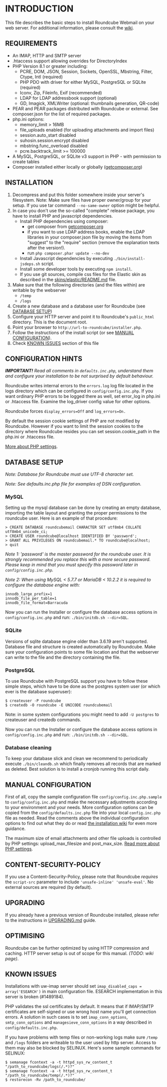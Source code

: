 INTRODUCTION
============

This file describes the basic steps to install Roundcube Webmail on your
web server. For additional information, please consult the [wiki][githubwiki].


REQUIREMENTS
------------

* An IMAP, HTTP and SMTP server
* .htaccess support allowing overrides for DirectoryIndex
* PHP Version 8.1 or greater including:
   - PCRE, DOM, JSON, Session, Sockets, OpenSSL, Mbstring, Filter, Ctype, Intl (required)
   - PHP PDO with driver for either MySQL, PostgreSQL or SQLite (required)
   - Iconv, Zip, Fileinfo, Exif (recommended)
   - LDAP for LDAP addressbook support (optional)
   - GD, Imagick, XMLWriter (optional: thumbnails generation, QR-code)
* PEAR and PEAR packages distributed with Roundcube or external.
  See composer.json for the list of required packages.
* php.ini options:
   - memory_limit > 16MB
   - file_uploads enabled (for uploading attachments and import files)
   - session.auto_start disabled
   - suhosin.session.encrypt disabled
   - mbstring.func_overload disabled
   - pcre.backtrack_limit >= 100000
* A MySQL, PostgreSQL, or SQLite v3 support in PHP - with permission to create tables
* Composer installed either locally or globally ([getcomposer.org][getcomposer])


INSTALLATION
------------

1. Decompress and put this folder somewhere inside your server's filesystem.
  Note: Make sure files have proper owner/group for your setup. If you use
  tar command `--no-same-owner` option might be helpful.
2. In case you don't use the so-called "complete" release package,
  you have to install PHP and javascript dependencies.
   - Install PHP dependencies using composer:
      - get composer from [getcomposer.org][getcomposer]
      - if you want to use LDAP address books, enable the LDAP libraries in your
      composer.json file by moving the items from "suggest" to the "require"
      section (remove the explanation texts after the version!).
      - run `php composer.phar update --no-dev`
   - Install Javascript dependencies by executing `./bin/install-jsdeps.sh` script.
   - Install some developer tools by executing `npm install`.
   - If you use git sources, compile css files for the Elastic skin as described
    in the [skins/elastic/README.md](skins/elastic/README.md) file.
3. Make sure that the following directories (and the files within)
   are writable by the webserver
   - `/temp`
   - `/logs`
4. Create a new database and a database user for Roundcube (see [DATABASE SETUP](#dbsetup))
5. Configure your HTTP server and point it to Roundcube's `public_html` directory.
   This is the document root.
6. Point your browser to `http://url-to-roundcube/installer.php`.
7. Follow the instructions of the install script (or see [MANUAL CONFIGURATION](#manualconf)).
8. Check [KNOWN ISSUES](#knownissues) section of this file


CONFIGURATION HINTS
-------------------

_***IMPORTANT!*** Read all comments in `defaults.inc.php`, understand them
and configure your installation to be not surprised by default behaviour._

Roundcube writes internal errors to the `errors.log` log file located in the logs
directory which can be configured in `config/config.inc.php`. If you want ordinary
PHP errors to be logged there as well, set error_log in php.ini or .htaccess file.
Examine the log_driver config value for other options.

Roundcube forces `display_errors=Off` and `log_errors=On.`

By default the session cookie settings of PHP are not modified by Roundcube.
However if you want to limit the session cookies to the directory where
Roundcube resides you can set session.cookie_path in the php.ini or .htaccess file.

[More about PHP settings][phpconfig].


<a name="dbsetup"></a>
DATABASE SETUP
--------------

_Note: Database for Roundcube must use UTF-8 character set._

_Note: See defaults.inc.php file for examples of DSN configuration._

### MySQL
Setting up the mysql database can be done by creating an empty database,
importing the table layout and granting the proper permissions to the
roundcube user. Here is an example of that procedure:

    > CREATE DATABASE roundcubemail CHARACTER SET utf8mb4 COLLATE utf8mb4_unicode_ci;
    > CREATE USER roundcube@localhost IDENTIFIED BY 'password';
    > GRANT ALL PRIVILEGES ON roundcubemail.* TO roundcube@localhost;
    > quit

_Note 1: 'password' is the master password for the roundcube user. It is strongly
recommended you replace this with a more secure password. Please keep in
mind that you must specify this password later in `config/config.inc.php`._

_Note 2: When using MySQL < 5.7.7 or MariaDB < 10.2.2 it is required to configure
the database engine with:_
```
innodb_large_prefix=1
innodb_file_per_table=1
innodb_file_format=Barracuda
```

Now you can run the Installer or configure the database access options in
`config/config.inc.php` and run: `./bin/initdb.sh --dir=SQL`.


### SQLite
Versions of sqlite database engine older than 3.6.19 aren't supported.
Database file and structure is created automatically by Roundcube.
Make sure your configuration points to some file location and that the
webserver can write to the file and the directory containing the file.


### PostgreSQL
To use Roundcube with PostgreSQL support you have to follow these
simple steps, which have to be done as the postgres system user (or
which ever is the database superuser):

    $ createuser -P roundcube
    $ createdb -O roundcube -E UNICODE roundcubemail

Note: in some system configurations you might need to add `-U postgres` to
createuser and createdb commands.

Now you can run the Installer or configure the database access options in
`config/config.inc.php` and run: `./bin/initdb.sh --dir=SQL`.


### Database cleaning
To keep your database slick and clean we recommend to periodically execute
`./bin/cleandb.sh` which finally removes all records that are marked as deleted.
Best solution is to install a cronjob running this script daily.

<a name="manualconf"></a>
MANUAL CONFIGURATION
--------------------

First of all, copy the sample configuration file `config/config.inc.php.sample`
to `config/config.inc.php` and make the necessary adjustments according to your
environment and your needs. More configuration options can be copied from the
`config/defaults.inc.php` file into your local `config.inc.php` file as needed.
Read the comments above the individual configuration options to find out what
they do or read [the installation wiki][install] for even more guidance.

The maximum size of email attachments and other file uploads is controlled by
PHP settings: upload_max_filesize and post_max_size. [Read more about PHP
settings][phpconfig].


CONTENT-SECURITY-POLICY
-----------------------

If you use a Content-Security-Policy, please note that Roundcube *requires* the
`script-src` parameter to include `'unsafe-inline' 'unsafe-eval'`. No external
sources are required (by default).


UPGRADING
---------

If you already have a previous version of Roundcube installed,
please refer to the instructions in [UPGRADING.md](UPGRADING.md) guide.


OPTIMISING
----------

Roundcube can be further optimized by using HTTP compression and caching.
HTTP server setup is out of scope for this manual. _(TODO: wiki page)_.

<a name="knownissues"></a>
KNOWN ISSUES
------------

Installations with uw-imap server should set `imap_disabled_caps = array('ESEARCH')`
in main configuration file. ESEARCH implementation in this server is broken (#1489184).

PHP validates the ssl certificates by default. It means that
if IMAP/SMTP certificates are self-signed or use wrong host name you'll get
connection errors. A solution in such cases is to set `imap_conn_options`,
`smtp_conn_options` and `managesieve_conn_options` in a way described in `config/defaults.inc.php`.

If you have problems with temp files or non-working logs make sure `/temp` and `/logs` folders
are writeable to the user used by http server. Access to them may also be blocked by
SELINUX. Here's some sample commands for SELINUX:

    $ semanage fcontext -a -t httpd_sys_rw_content_t "/path_to_roundcube/logs(/.*)?"
    $ semanage fcontext -a -t httpd_sys_rw_content_t "/path_to_roundcube/temp(/.*)?"
    $ restorecon -Rv /path_to_roundcube/

[githubwiki]:  https://github.com/roundcube/roundcubemail/wiki
[getcomposer]: https://getcomposer.org/
[phpconfig]:   https://github.com/roundcube/roundcubemail/wiki/Installation#php-configuration
[install]:     https://github.com/roundcube/roundcubemail/wiki/Installation
